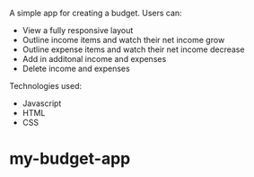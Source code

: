 A simple app for creating a budget. Users can: 
- View a fully responsive layout
- Outline income items and watch their net income grow
- Outline expense items and watch their net income decrease
- Add in additonal income and expenses
- Delete income and expenses

Technologies used: 
- Javascript
- HTML
- CSS
  
# my-budget-app
